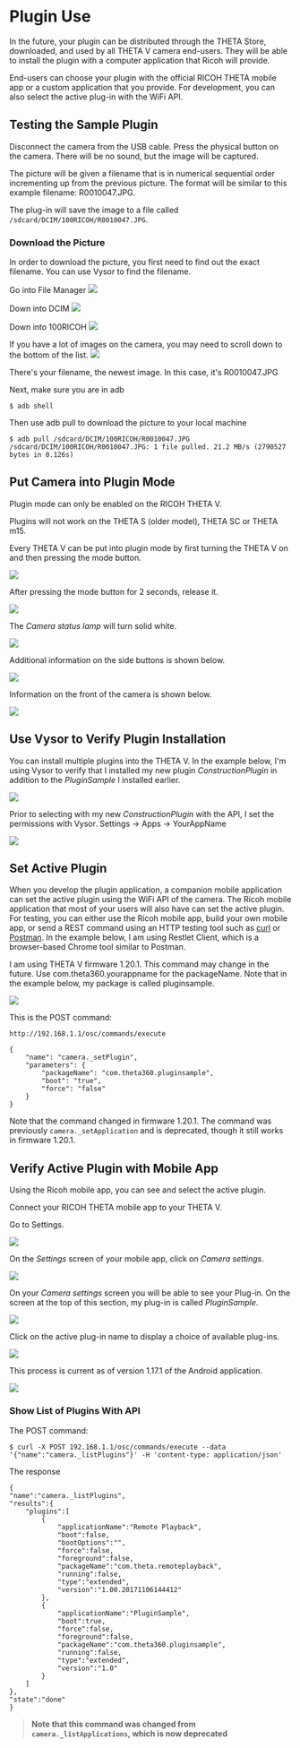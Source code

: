 # Plugin Use

In the future, your plugin can be distributed through the THETA Store, downloaded, and used by all THETA V camera end-users. They will
be able to install the plugin with a computer application that Ricoh will provide.

End-users can choose your plugin with the official RICOH THETA mobile app or a custom application that you provide. For development, you can also select the active plug-in with the WiFi API. 

## Testing the Sample Plugin

Disconnect the camera from the USB cable. Press the physical button on the camera. There will be no sound,
but the image will be captured. 

The picture will be given a filename that is in numerical sequential order incrementing up from the previous picture. The format will be similar to this example filename: R0010047.JPG. 

The plug-in will save the image to a file called `/sdcard/DCIM/100RICOH/R0010047.JPG`.

### Download the Picture

In order to download the picture, you first need to find out the exact filename. You can use Vysor to find the filename.

Go into File Manager
![](img/vysor/filemanager.png)

Down into DCIM
![](img/vysor/DCIM.png)

Down into 100RICOH
![](img/vysor/100RICOH.png)

If you have a lot of images on the camera, you may need to scroll down to the bottom of the list.
![](img/vysor/filename.png)

There's your filename, the newest image. In this case, it's R0010047.JPG

Next, make sure you are in adb

    $ adb shell
   
Then use adb pull to download the picture to your local machine   
   
    $ adb pull /sdcard/DCIM/100RICOH/R0010047.JPG
    /sdcard/DCIM/100RICOH/R0010047.JPG: 1 file pulled. 21.2 MB/s (2790527 bytes in 0.126s)

## Put Camera into Plugin Mode
Plugin mode can only be enabled on
the RICOH THETA V.

Plugins will not work on the THETA S (older model), THETA SC or THETA m15. 

Every THETA V can be put into plugin mode by first turning the THETA V
on and then pressing the mode button. 

![](img/use/mode-button.jpg)

After pressing the mode button for 2 seconds, release it.

![](img/use/mode-button-press.jpg)

The *Camera status lamp* will turn solid white.

![](img/use/camera-status-lamp.png)

Additional information on the side buttons is shown below.

![](img/use/side-buttons.png)

Information on the front of the camera is shown below.

![](img/use/front-buttons.png)

## Use Vysor to Verify Plugin Installation

You can install multiple plugins into the THETA V. In the example below,
I'm using Vysor to verify that I installed my new plugin 
*ConstructionPlugin* in addition to the *PluginSample* I installed
earlier.

![](img/use/vysor-selection.png)

Prior to selecting with my new *ConstructionPlugin* with the API, I set
the permissions with Vysor. Settings -> Apps -> YourAppName

![](img/use/vysor-settings.png)




## Set Active Plugin

When you develop the plugin application, a companion mobile application can set the active plugin using the
WiFi API of the camera. The Ricoh mobile application that
most of your users will also have can set the active plugin. For
testing, you can either use the Ricoh mobile app, build your own mobile app, or send a REST command
using an HTTP testing tool such as 
[curl](https://curl.haxx.se/)  or [Postman](https://www.getpostman.com/). In the example below, I am using 
Restlet Client, which is a browser-based Chrome tool similar to Postman.

I am using THETA V firmware 1.20.1. This command may change in the future.  Use com.theta360.yourappname for the packageName. Note that in the example below, my package is called pluginsample.

![](img/use/setPlugin.png)

This is the POST command:

    http://192.168.1.1/osc/commands/execute

    {
        "name": "camera._setPlugin",
        "parameters": {
            "packageName": "com.theta360.pluginsample",
            "boot": "true",
            "force": "false"
        }
    }

Note that the command changed in firmware 1.20.1. The command 
was previously `camera._setApplication` and is deprecated, though it 
still works in firmware 1.20.1.

## Verify Active Plugin with Mobile App

Using the Ricoh mobile app, you can see and select the
active plugin. 

Connect your RICOH THETA mobile app to your THETA V.

Go to Settings.

![](img/use/mobile-app-settings-01.png)


On the *Settings* screen of your mobile app, click on
*Camera settings*.

![](img/use/mobile-app-settings-02.png)


On your *Camera settings* screen you will be able to see your
Plug-in. On the screen at the top of this section, my plug-in is called
*PluginSample*.


![](img/setup/mobile/mobile-plugin.png)

Click on the active plug-in name to display a choice
of available plug-ins.

![](img/use/plug-in-selection.png)

This process is current as of version 1.17.1 of the Android application.

![](img/use/app-version.png)



### Show List of Plugins With API

The POST command:

    $ curl -X POST 192.168.1.1/osc/commands/execute --data '{"name":"camera._listPlugins"}' -H 'content-type: application/json'

The response

    {
    "name":"camera._listPlugins",
    "results":{
        "plugins":[
            {
                "applicationName":"Remote Playback",
                "boot":false,
                "bootOptions":"",
                "force":false,
                "foreground":false,
                "packageName":"com.theta.remoteplayback",
                "running":false,
                "type":"extended",
                "version":"1.00.20171106144412"
            },
            {
                "applicationName":"PluginSample",
                "boot":true,
                "force":false,
                "foreground":false,
                "packageName":"com.theta360.pluginsample",
                "running":false,
                "type":"extended",
                "version":"1.0"
            }
        ]
    },
    "state":"done"
    }

> __Note that this command was changed from `camera._listApplications`, which is now deprecated__
